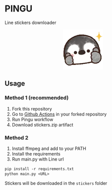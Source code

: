 # PINGU
Line stickers downloader

<div align="center">
	<img src="https://github.com/Sylux6/pingu/blob/main/doc/pingu.gif?raw=true" alt="pingu">
</div>

## Usage

### Method 1 (recommended)

1. Fork this repository
2. Go to [Github Actions](https://github.com/Sylux6/pingu/actions/workflows/pingu.yml) in your forked repository
3. Run Pingu workflow
4. Download stickers.zip artifact

### Method 2

1. Install ffmpeg and add to your PATH
2. Install the requirements
3. Run main.py with Line url

```
pip install -r requirements.txt
python main.py <URL>
```

Stickers will be downloaded in the `stickers` folder
